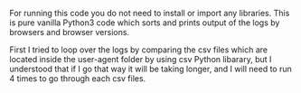For running this code you do not need to install or import any libraries. 
This is pure vanilla Python3 code which sorts and prints output of the logs by browsers and browser versions.

First I tried to loop over the logs by comparing the csv files which are located inside the user-agent folder by using csv Python libarary, but I understood that if I go that way it will be taking longer, and I will need to run 4 times to go through each csv files. 


